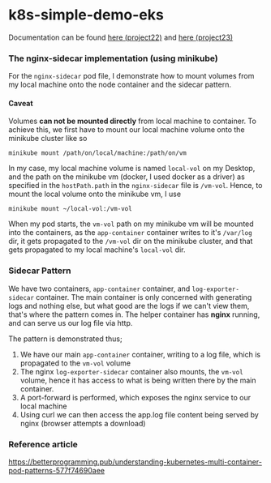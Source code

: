 # k8s-simple-demo-eks

Documentation can be found [here (project22)](https://github.com/toritsejuFO/darey.io-projects/tree/main/project-22) and [here (project23)](https://github.com/toritsejuFO/darey.io-projects/tree/main/project-23)


### The nginx-sidecar implementation (using minikube)

For the `nginx-sidecar` pod file, I demonstrate how to mount volumes from my local machine onto the node container and the sidecar pattern.

#### Caveat
Volumes **can not be mounted directly** from local machine to container. To achieve this, we first have to mount our local machine volume onto the minikube cluster like so

`minikube mount /path/on/local/machine:/path/on/vm`

In my case, my local machine volume is named `local-vol` on my Desktop, and the path on the minikube vm (docker, I used docker as a driver) as specified in the `hostPath.path` in the `nginx-sidecar` file is `/vm-vol`. Hence, to mount the local volume onto the minikube vm, I use

`minikube mount ~/local-vol:/vm-vol`

When my pod starts, the `vm-vol` path on my minikube vm will be mounted into the containers, as the `app-container` container writes to it's `/var/log` dir, it gets propagated to the `/vm-vol` dir on the minikube cluster, and that gets propagated to my local machine's `local-vol` dir.

### Sidecar Pattern

We have two containers, `app-container` container, and `log-exporter-sidecar` container. The main container is only concerned with generating logs and nothing else, but what good are the logs if we can't view them, that's where the pattern comes in. The helper container has **nginx** running, and can serve us our log file via http.

The pattern is demonstrated thus;

1. We have our main `app-container` container, writing to a log file, which is propagated to the `vm-vol` volume
2. The nginx `log-exporter-sidecar` container also mounts, the `vm-vol` volume, hence it has access to what is being written there by the main container.
3. A port-forward is performed, which exposes the nginx service to our local machine
4. Using curl we can then access the app.log file content being served by nginx (browser attempts a download)

### Reference article
https://betterprogramming.pub/understanding-kubernetes-multi-container-pod-patterns-577f74690aee
